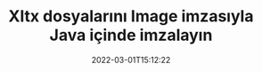 ---
############################# Static ############################
layout: "auto-gen-signature"
date: 2022-03-01T15:12:22
draft: false
operation: Sign
signaturetype: Image
fileformat: Xltx
productName: Java
lang: tr
productCode: java
otherformats: pdf doc docx docm dot dotm dotx odt ott rtf xls xlsx xlsm xlsb csv ods ots xltx xltm ppt pptx pps ppsx odp otp potx potm pptm ppsm png jpg bmp gif tiff svg webp wmf
breadcrumb: Put Image signature on Xltx for Java

############################# Head ############################
head_title: "Java ile Xltx dosyasına Image imza ekleme"
head_description: "Birkaç satır kod kullanarak Java için Xltx dosyasına Image İmza koyun. Düzinelerce dosya biçimini imzalamak için GroupDocs Belge İmza API'sini kullanın."

############################# Header ############################
title: "Xltx dosyalarını Image imzasıyla Java içinde imzalayın"
description: "Birkaç satır Java koduyla Image İmzası nasıl eklenir"
bg_image: "https://cms.admin.containerize.com/templates/aspose/App_Themes/V3/images/bg/header1.png"
bg_overlay: false
button:
    enable: true

############################# SubMenu ############################
submenu:
    enable: true

    left:
        img_alt: "GroupDocs.Signature for Java"
        image: "https://cms.admin.containerize.com/templates/groupdocs/images/product-logos/90x90-noborder/groupdocs-signature-java.png"
        product: "GroupDocs.Signature"
        platform: "Java"



############################# About ############################
about:
    enable: true
    title: "GroupDocs.Signature for Java Resim imzaları API'si hakkında"
    content: |
        [GroupDocs.Signature for Java](https://products.groupdocs.com/signature/java/), dijital belge e-imzalama için popüler bir API'dir. Metinler, resimler, dijital sertifikalar, barkodlar, QR kodları, damgalar veya meta veriler gibi imzalar mevcuttur. İmzalar PDF'lere, MS Word belgelerine, MS Excel çalışma kitaplarına, MS PowerPoint sunumlarına, Adobe Photoshop dosyalarına ve çeşitli görüntü biçimlerine yerleştirilebilir. Müşteriler, belgelerini imzalayabilir ve bu belgelere konan e-imzaları güncelleyebilir, arayabilir, doğrulayabilir, silebilir veya önizleyebilir. Ayrıca, imza özelleştirme için birçok yetenek sağlanmıştır.
    

############################# Steps ############################
steps:
    enable: true
    title_left: "Java içinde Image ile Xltx imzalama adımları"
    content_left: |
        [GroupDocs.Signature for Java](https://products.groupdocs.com/signature/java/), Xltx belgelerini Image imzasıyla hızlı ve kolay bir şekilde imzalama olanağı sağlar.
        
        * Yol veya bellek akışı olarak imzalaması gereken Xltx dosyasını sağlayan bir Signature sınıfı örneği oluşturun
        * SignOptions sınıfını örnekleyin ve istenen tüm verileri ayarlayın.
        * Çıkış Xltx dosyasını veya bellek akışını geçen Signature.Sign() yöntemini çağırın

    title_right: " sistem gereksinimleri"
    content_right: |
        GroupDocs.Signature for Java, tüm büyük platformlarda ve işletim sistemlerinde desteklenir. Aşağıdaki kodu çalıştırmadan önce lütfen aşağıdaki ön koşulların sisteminizde kurulu olduğundan emin olun.

        * İşletim sistemleri: Microsoft Windows, Linux, MacOS
        * Geliştirme ortamları: NetBeans, Intellij IDEA, Eclipse, etc.
        * Java runtime: J2SE 6.0 and above
        * En son GroupDocs.Signature for Java ürününü [Maven}](https://repository.groupdocs.com/webapp/#/artifacts/browse/tree/General/repo/com/groupdocs/groupdocs-signature) adresinden edinin
         
    code: |
        ```java    
                
        // Set up input Xltx file
        String filePath = "input.xltx";
        // Set up output file
        String outputFilePath = "output.xltx";
        // Provide image file
        String imageFilePath = "image.png";

        // Instantiate Signature for input file
        Signature signature = new Signature(filePath);

        //Provide sign options
        ImageSignOptions options = new ImageSignOptions(imageFilePath);

        // set signature position
        options.setLeft(50);
        options.setTop(200);

        // sign Xltx document
        SignResult result = signature.sign(outputFilePath, options);
        ```

############################# Demos ############################
demos:
    enable: true
    title: "Xltx dokümanı Image Canlı Demo ile imzalama"
    content: |
       Hemen şimdi [GroupDocs.Signature App](https://products.groupdocs.app/signature/family) web sitesini ziyaret ederek çeşitli imzalarla Xltx dosyasını imzalayın. Ücretsiz çevrimiçi demo sizi bekliyor.          

############################# More Formats ############################
more_formats:
    enable: true
    title: "Java için desteklenen diğer Image imzaları"
    content: |
        "Xltx'ı diğer imza türleriyle de imzalayabilirsiniz. Lütfen aşağıdaki listeye bakın."
    format: 
       
       
back_to_top:
    enable: true
---